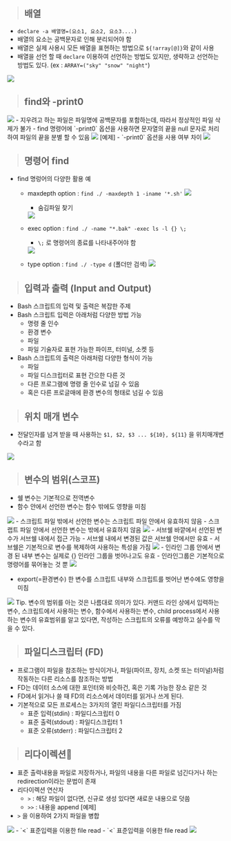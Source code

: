 > ## 배열
- `declare -a 배열명=(요소1, 요소2, 요소3....)`
- 배열의 요소는 공백문자로 인해 분리되어야 함
- 배열은 실제 사용시 모든 배열을 표현하는 방법으로 `${!array[@]}`와 같이 사용
- 배열을 선언 할 때 `declare` 이용하여 선언하는 방법도 있지만, 생략하고 선언하는 방법도 있다. (ex : `ARRAY=("sky" "snow" "night"`)
<img src="./image/5.배열/1.array.png"/>

> ## find와 -print0
<img src="./image/5.배열/2.printout0_1.png"/>
- 지우려고 하는 파일은 파일명에 공백문자를 포함하는데, 따라서 정상적인 파일 삭제가 불가
- find 명령어에 `-print0` 옵션을 사용하면 문자열의 끝을 null 문자로 처리하여 파일의 끝을 분별 할 수 있음
<img src="./image/5.배열/2.printout0_2.png"/>
[예제] - `-print0` 옵션을 사용 여부 차이
<img src="./image/5.배열/2.printout0_3.png"/>

> ## 명령어 find
- find 명렁어의 다양한 활용 예
  - maxdepth option : `find ./ -maxdepth 1 -iname '*.sh'`
    <img src="./image/5.배열/3.find_1.png"/>
    - 숨김파일 찾기
    <img src="./image/5.배열/3.find_3.png"/>

  - exec option : `find ./ -name "*.bak" -exec ls -l {} \;`
    - `\;` 로 명령어의 종료를 나타내주어야 함
    <img src="./image/5.배열/3.find_2.png"/>
  - type option : `find ./ -type d` (폴더만 검색)
    <img src="./image/5.배열/3.find_4.png"/>

> ## 입력과 출력 (Input and Output)
- Bash 스크립트의 입력 및 출력은 복잡한 주제
- Bash 스크립트 입력은 아래처럼 다양한 방법 가능
  - 명령 줄 인수
  - 환경 변수
  - 파일
  - 파일 기술자로 표현 가능한 파이프, 터미널, 소켓 등
- Bash 스크립트의 출력은 아래처럼 다양한 형식이 가능
  - 파일
  - 파일 디스크립터로 표현 간으한 다른 것
  - 다른 프로그램에 명령 줄 인수로 넘길 수 있음
  - 혹은 다른 프로글매에 환경 변수의 형태로 넘길 수 있음


> ## 위치 매개 변수
- 전달인자를 넘겨 받을 때 사용하는 `$1, $2, $3 ... ${10}, ${11}` 을 위치매개변수라고 함
<img src="./image/5.배열/4.위치매개변수.png"/>

> ## 변수의 범위(스코프)
- 쉘 변수는 기본적으로 전역변수
- 함수 안에서 선언한 변수는 함수 밖에도 영향을 미침
<img src="./image/5.배열/5.scope_1.png"/>
- 스크립트 파일 밖에서 선언한 변수는 스크립트 파일 안에서 유효하지 않음
- 스크랩트 파일 안에서 선언한 변수는 밖에서 유효하지 않음
<img src="./image/5.배열/5.scope_2.png"/>
- 서브쉘 바깥에서 선언된 변수가 서브쉘 내에서 접근 가능
- 서브쉘 내에서 변경된 값은 서브쉘 안에서만 유효
  - 서브쉘은 기본적으로 변수를 복제하여 사용하는 특성을 가짐
<img src="./image/5.배열/5.scope_3.png"/>
- 인라인 그룹 안에서 변경 된 내부 변수는 실제로 {} 인라인 그룹을 벗어나고도 유효
  - 인라인그룹은 기본적으로 명령어를 묶어놓는 것 뿐
<img src="./image/5.배열/5.scope_4.png"/>

- export(=환경변수) 한 변수를 스크립트 내부와 스크립트를 벗어난 변수에도 영향을 미침
<img src="./image/5.배열/5.scope_5.png"/>
Tip. 변수의 범위를 아는 것은 나름대로 의미가 있다. 커맨드 라인 상에서 입력하는 변수, 스크립트에서 사용하는 변수, 함수에서 사용하는 변수, child process에서 사용하는 변수의 유효범위를 알고 있다면, 작성하는 스크립트의 오류를 예방하고 실수를 막을 수 있다.

> ## 파일디스크립터 (FD)
- 프로그램이 파일을 참조하는 방식이거나, 파일(파이프, 장치, 소켓 또는 터미널)처럼 작동하는 다른 리소스를 참조하는 방법
- FD는 데이터 소스에 대한 포인터와 비슷하건, 혹은 기록 가능한 장소 같은 것
- FD에서 읽거나 쓸 때 FD의 리소스에서 데이터를 읽거나 쓰게 된다.
- 기본적으로 모든 프로세스는 3가지의 열린 파일디스크립터를 가짐
  - 표준 입력(stdin) : 파일디스크립터 0
  - 표준 출력(stdout) : 파일디스크립터 1
  - 표준 오류(stderr) : 파일디스크립터 2

> ## 리다이렉션
- 표준 출력내용을 파일로 저장하거나, 파일의 내용을 다른 파일로 넘긴다거나 하는 redirection이라는 문법이 존재
- 리다이렉션 연산자
  - `>` : 해당 파일이 없다면, 신규로 생성 있다면 새로운 내용으로 덧씀
  - `>>` : 내용을 append
[예제]
- `>` 을 이용하여 2가지 파일을 병합
<img src="./image/5.배열/6.redirection_1.png"/>
- `<` 표준입력을 이용한 file read
- `<` 표준입력을 이용한 file read
<img src="./image/5.배열/6.redirection_2.png"/>

